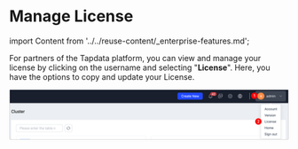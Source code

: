 # Manage License

import Content from '../../reuse-content/_enterprise-features.md';

<Content />

For partners of the Tapdata platform, you can view and manage your license by clicking on the username and selecting "**License**". Here, you have the options to copy and update your License.

![](../../images/manage_license_1.png)

